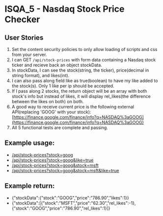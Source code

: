 # ISQA_5 - Nasdaq Stock Price Checker
## User Stories

1.  Set the content security policies to only allow loading of scripts and css from your server.
2.  I can GET ```/api/stock-prices``` with form data containing a Nasdaq stock ticker and recieve back an object stockData.
3.  In stockData, I can see the stock(string, the ticker), price(decimal in string format), and likes(int).
4.  I can also pass along field like as true(boolean) to have my like added to the stock(s). Only 1 like per ip should be accepted.
5.  If I pass along 2 stocks, the return object will be an array with both stock's info but instead of likes, it will display rel_likes(the difference between the likes on both) on both.
6.  A good way to receive current price is the following external API(replacing 'GOOG' with your stock):  [https://finance.google.com/finance/info?q=NASDAQ%3aGOOG](https://finance.google.com/finance/info?q=NASDAQ%3aGOOG)
7.  All 5 functional tests are complete and passing.

## Example usage:

* [/api/stock-prices?stock=goog](https://saber-editor.glitch.me/api/stock-prices?stock=goog)
* [/api/stock-prices?stock=goog&like=true](https://saber-editor.glitch.me/api/stock-prices?stock=goog&like=true)
* [/api/stock-prices?stock=goog&stock=msft](https://saber-editor.glitch.me/api/stock-prices?stock=goog&stock=msft)
* [/api/stock-prices?stock=goog&stock=msft&like=true](https://saber-editor.glitch.me/api/stock-prices?stock=goog&stock=msft&like=true)

## Example return:

* {"stockData":{"stock":"GOOG","price":"786.90","likes":1}}
* {"stockData":[{"stock":"MSFT","price":"62.30","rel_likes":-1},{"stock":"GOOG","price":"786.90","rel_likes":1}]}
